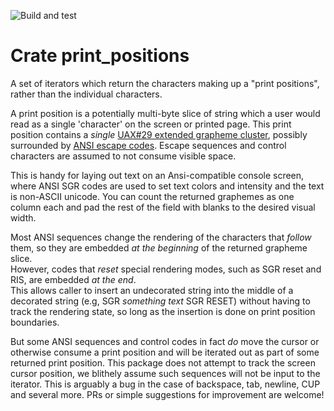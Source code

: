 ![Build and test](https://github.com/bobhy/print-positions/actions/workflows/ci.yml/badge.svg)
# Crate print_positions
A set of iterators which return the characters making up a "print positions", rather 
than the individual characters.

A print position is a potentially multi-byte slice of string which a user would read as a single 'character' on
the screen or printed page. This print position contains a *single* 
[UAX#29 extended grapheme cluster](http://www.unicode.org/reports/tr29/#Grapheme_Cluster_Boundaries), possibly surrounded by 
[ANSI escape codes](https://en.wikipedia.org/wiki/ANSI_escape_code#Description).  Escape sequences and control characters
are assumed to not consume visible space.

This is handy for laying out text on an Ansi-compatible console screen,
where ANSI SGR codes are used to set text colors and intensity and the text
is non-ASCII unicode.  You can count the returned graphemes as one column each
and pad the rest of the field with blanks to the desired visual width.
 
Most ANSI sequences change the rendering of the characters that *follow* them, so they are
embedded *at the beginning* of the returned grapheme slice.  
However, codes that *reset* special rendering modes, such as SGR reset and RIS,
are embedded *at the end*.  
This allows caller to insert an undecorated string into the middle of a
decorated string (e.g, SGR _something_ _text_ SGR RESET)  without having to track the rendering state, so long as the
insertion is done on print position boundaries.

But some ANSI sequences and control codes in fact *do* move the cursor or otherwise consume a print position
and will be iterated out as part of some returned print position.
This package does not attempt to track the screen cursor position,  we blithely assume such 
sequences will not be input to the iterator.
This is arguably a bug 
in the case of backspace, tab, newline, CUP and several more.  PRs or simple suggestions for improvement are welcome!
